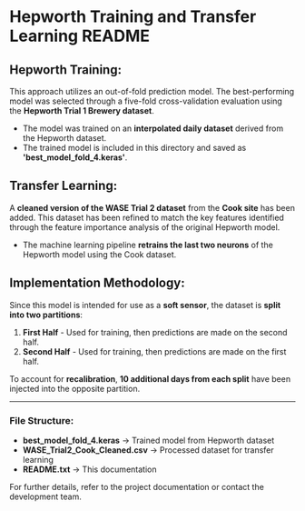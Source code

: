 # Hepworth Training and Transfer Learning README

## Hepworth Training:
This approach utilizes an out-of-fold prediction model. The best-performing model was selected through a five-fold cross-validation evaluation using the **Hepworth Trial 1 Brewery dataset**.

- The model was trained on an **interpolated daily dataset** derived from the Hepworth dataset.
- The trained model is included in this directory and saved as **'best_model_fold_4.keras'**.

## Transfer Learning:
A **cleaned version of the WASE Trial 2 dataset** from the **Cook site** has been added. This dataset has been refined to match the key features identified through the feature importance analysis of the original Hepworth model.

- The machine learning pipeline **retrains the last two neurons** of the Hepworth model using the Cook dataset.

## Implementation Methodology:
Since this model is intended for use as a **soft sensor**, the dataset is **split into two partitions**:

1. **First Half** - Used for training, then predictions are made on the second half.
2. **Second Half** - Used for training, then predictions are made on the first half.

To account for **recalibration**, **10 additional days from each split** have been injected into the opposite partition.

---

### File Structure:
- **best_model_fold_4.keras** → Trained model from Hepworth dataset
- **WASE_Trial2_Cook_Cleaned.csv** → Processed dataset for transfer learning
- **README.txt** → This documentation

For further details, refer to the project documentation or contact the development team.
